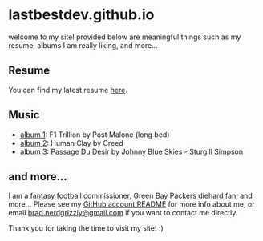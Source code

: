 # lastbestdev.github.io
welcome to my site! provided below are meaningful things such as my resume, albums I am really liking, and more...

## Resume
You can find my latest resume [here](./assets/resume_08_2025.pdf).

## Music
- [album 1](https://open.spotify.com/album/4f2G7uAWqzpOPwEfCDV87A?si=d68o4CI-Q4qb9r5184Mh5w): F1 Trillion by Post Malone (long bed)
- [album 2](https://open.spotify.com/album/3Nyjm9NBEdiaiWr2BEaV46?si=Aak1ITvQSjC8Hl_o8LKikQ): Human Clay by Creed
- [album 3](https://open.spotify.com/album/71On7h3S7yH5D0Td6YNw1t?si=afACF2oNSmWfWN6S_n1IYQ): Passage Du Desir by Johnny Blue Skies - Sturgill Simpson

## and more...
I am a fantasy football commissioner, Green Bay Packers diehard fan, and more... Please see my [GitHub account README](https://github.com/lastbestdev) for more info about me, or email [brad.nerdgrizzly@gmail.com](mailto:brad.nerdgrizzly@gmail.com) if you want to contact me directly.

Thank you for taking the time to visit my site! :) 
